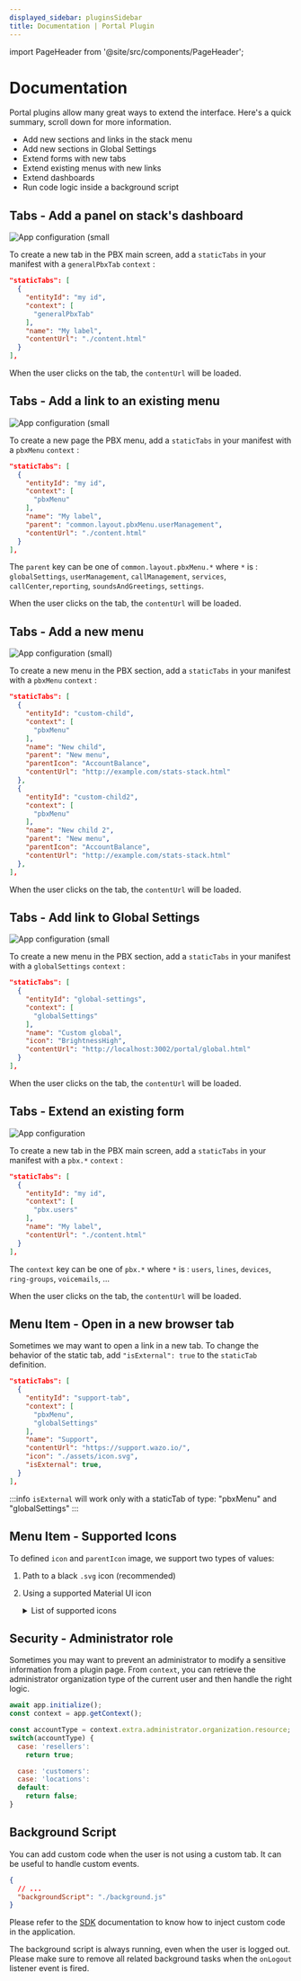 ```yaml
---
displayed_sidebar: pluginsSidebar
title: Documentation | Portal Plugin
---
```


import PageHeader from '@site/src/components/PageHeader';

<PageHeader title="Portal Plugin" insideContent />

# Documentation

Portal plugins allow many great ways to extend the interface. Here's a quick summary, scroll down for more information.

- Add new sections and links in the stack menu
- Add new sections in Global Settings
- Extend forms with new tabs
- Extend existing menus with new links
- Extend dashboards
- Run code logic inside a background script

## Tabs - Add a panel on stack's dashboard

![App configuration (small](/img/plugins/ui/portal/portal-pbx-home-tab.png)

To create a new tab in the PBX main screen, add a `staticTabs` in your manifest with a `generalPbxTab` `context` :
```json
"staticTabs": [
  {
    "entityId": "my id",
    "context": [
      "generalPbxTab"
    ],
    "name": "My label",
    "contentUrl": "./content.html"
  }
],
```

When the user clicks on the tab, the `contentUrl` will be loaded.

## Tabs - Add a link to an existing menu

![App configuration (small](/img/plugins/ui/portal/portal-existing-menu.png)

To create a new page the PBX menu, add a `staticTabs` in your manifest with a `pbxMenu` `context` :
```json
"staticTabs": [
  {
    "entityId": "my id",
    "context": [
      "pbxMenu"
    ],
    "name": "My label",
    "parent": "common.layout.pbxMenu.userManagement",
    "contentUrl": "./content.html"
  }
],
```

The `parent` key can be one of `common.layout.pbxMenu.*` where `*` is : `globalSettings`, `userManagement`, `callManagement`, `services`, `callCenter`,`reporting`, `soundsAndGreetings`, `settings`.

When the user clicks on the tab, the `contentUrl` will be loaded.

## Tabs - Add a new menu

![App configuration (small)](/img/plugins/ui/portal/portal-pbx-own-menu.png)

To create a new menu in the PBX section, add a `staticTabs` in your manifest with a `pbxMenu` `context` :
```json
"staticTabs": [
  {
    "entityId": "custom-child",
    "context": [
      "pbxMenu"
    ],
    "name": "New child",
    "parent": "New menu",
    "parentIcon": "AccountBalance",
    "contentUrl": "http://example.com/stats-stack.html"
  },
  {
    "entityId": "custom-child2",
    "context": [
      "pbxMenu"
    ],
    "name": "New child 2",
    "parent": "New menu",
    "parentIcon": "AccountBalance",
    "contentUrl": "http://example.com/stats-stack.html"
  },
],
```

When the user clicks on the tab, the `contentUrl` will be loaded.

## Tabs - Add link to Global Settings

![App configuration (small](/img/plugins/ui/portal/portal-pbx-global-settings.png)

To create a new menu in the PBX section, add a `staticTabs` in your manifest with a `globalSettings` `context` :
```json
"staticTabs": [
  {
    "entityId": "global-settings",
    "context": [
      "globalSettings"
    ],
    "name": "Custom global",
    "icon": "BrightnessHigh",
    "contentUrl": "http://localhost:3002/portal/global.html"
  }
],
```

When the user clicks on the tab, the `contentUrl` will be loaded.

## Tabs - Extend an existing form

![App configuration](/img/plugins/ui/portal/portal-pbx-form.png)

To create a new tab in the PBX main screen, add a `staticTabs` in your manifest with a `pbx.*` `context` :
```json
"staticTabs": [
  {
    "entityId": "my id",
    "context": [
      "pbx.users"
    ],
    "name": "My label",
    "contentUrl": "./content.html"
  }
],
```

The `context` key can be one of `pbx.*` where `*` is : `users`, `lines`, `devices`, `ring-groups`, `voicemails`, ...


When the user clicks on the tab, the `contentUrl` will be loaded.

## Menu Item - Open in a new browser tab

Sometimes we may want to open a link in a new tab. To change the behavior of the static tab, add `"isExternal": true` to the `staticTab` definition.

```json
"staticTabs": [
  {
    "entityId": "support-tab",
    "context": [
      "pbxMenu",
      "globalSettings"
    ],
    "name": "Support",
    "contentUrl": "https://support.wazo.io/",
    "icon": "./assets/icon.svg",
    "isExternal": true,
  }
],
```

:::info
  `isExternal` will work only with a staticTab of type: "pbxMenu" and "globalSettings"
:::


## Menu Item - Supported Icons

To defined `icon` and `parentIcon` image, we support two types of values:
1. Path to a black `.svg` icon (recommended)
2. Using a supported Material UI icon

    <details>
    <summary>List of supported icons</summary>

    - `Accessibility`
    - `AccountBalance`
    - `AccountBox`
    - `AccountCircle`
    - `Add`
    - `AddCircleOutline`
    - `AddIcCallOutlined`
    - `AndroidSharp`
    - `Apps`
    - `AppSettingsAlt`
    - `ArrowBack`
    - `ArrowDownward`
    - `ArrowDropDown`
    - `ArrowForward`
    - `ArrowForwardIos`
    - `ArrowUpward`
    - `Block`
    - `Bolt`
    - `BrightnessHigh`
    - `BugReport`
    - `Build`
    - `Business`
    - `BusinessOutlined`
    - `CakeOutlined`
    - `CalendarMonth`
    - `Call`
    - `CallEnd`
    - `CallMerge`
    - `Cancel`
    - `CancelOutlined`
    - `Check`
    - `CheckCircle`
    - `CheckCircleOutline`
    - `CheckCircleOutlined`
    - `ChevronLeft`
    - `ChevronRight`
    - `Clear`
    - `Close`
    - `Cloud`
    - `CloudDownload`
    - `Dashboard`
    - `DateRange`
    - `DateRangeOutlined`
    - `Delete`
    - `DeleteOutline`
    - `Description`
    - `DesktopMac`
    - `DesktopWindowsOutlined`
    - `DeviceHub`
    - `DialerSip`
    - `Dialpad`
    - `DirectionsCar`
    - `Done`
    - `DoneAll`
    - `DoneOutlined`
    - `DragHandle`
    - `Edit`
    - `Email`
    - `EmailOutlined`
    - `Equalizer`
    - `Error`
    - `ErrorOutline`
    - `EventSeat`
    - `ExitToApp`
    - `ExpandLess`
    - `ExpandMore`
    - `Extension`
    - `FileCopyOutlined`
    - `FilterList`
    - `FilterTiltShift`
    - `Flag`
    - `FlashOn`
    - `FolderShared`
    - `FormatListBulleted`
    - `GetApp`
    - `Group`
    - `GroupOutlined`
    - `HeadsetMic`
    - `Help`
    - `HelpOutline`
    - `History`
    - `Info`
    - `InfoOutlined`
    - `InsertChart`
    - `InsertDriveFile`
    - `Key`
    - `KeyboardArrowLeft`
    - `KeyboardArrowRight`
    - `KeyboardReturn`
    - `Laptop`
    - `Launch`
    - `LibraryBooks`
    - `LibraryMusic`
    - `List`
    - `LocationOn`
    - `LocationOnOutlined`
    - `Lock`
    - `LockOutlined`
    - `Menu`
    - `MonitorHeart`
    - `MoreHoriz`
    - `MoreVert`
    - `MusicNote`
    - `NavigateNext`
    - `NoteOutlined`
    - `NotificationsNone`
    - `OpenInNew`
    - `People`
    - `PermDataSetting`
    - `Person`
    - `PersonOutlined`
    - `Phone`
    - `PhoneForwarded`
    - `PhoneOutlined`
    - `PieChart`
    - `PlayArrow`
    - `PlaylistAdd`
    - `Public`
    - `Publish`
    - `QueryBuilder`
    - `Receipt`
    - `ReceiptOutlined`
    - `RecordVoiceOver`
    - `Redo`
    - `Refresh`
    - `Remove`
    - `Restore`
    - `RingVolume`
    - `RoomService`
    - `Schedule`
    - `ScheduleOutlined`
    - `Search`
    - `Send`
    - `Settings`
    - `SettingsApplications`
    - `SettingsBackupRestore`
    - `SettingsPhone`
    - `Shuffle`
    - `SignalCellular4Bar`
    - `Smartphone`
    - `SmartphoneOutlined`
    - `Sms`
    - `Speaker`
    - `Star`
    - `Stop`
    - `Storage`
    - `StoreMallDirectory`
    - `SupervisorAccount`
    - `SwapCalls`
    - `Sync`
    - `Timeline`
    - `Toc`
    - `Today`
    - `Transform`
    - `TrendingFlat`
    - `Troubleshoot`
    - `TtyOutlined`
    - `Tune`
    - `Update`
    - `VerifiedUser`
    - `ViewList`
    - `Visibility`
    - `VisibilityOff`
    - `Voicemail`
    - `VolumeDown`
    - `VolumeMute`
    - `VolumeUp`
    - `VpnKey`
    - `VpnLock`
    - `Warning`
    - `Web`
    - `WebAsset`

    </details>

## Security - Administrator role

Sometimes you may want to prevent an administrator to modify a sensitive information from a plugin page. From `context`, you can retrieve the administrator organization type of the current user and then handle the right logic.

```js
await app.initialize();
const context = app.getContext();

const accountType = context.extra.administrator.organization.resource;
switch(accountType) {
  case: 'resellers':
    return true;

  case: 'customers':
  case: 'locations':
  default:
    return false;
}
```


## Background Script

You can add custom code when the user is not using a custom tab. It can be useful to handle custom events.

```json
{
  // ...
  "backgroundScript": "./background.js"
}
```

Please refer to the [SDK](/docs/sdk-librairies/plugins-js-sdk/plugins-apis) documentation to know how to inject custom code in the application.

The background script is always running, even when the user is logged out. Please make sure to remove all related background tasks when the `onLogout` listener event is fired.

